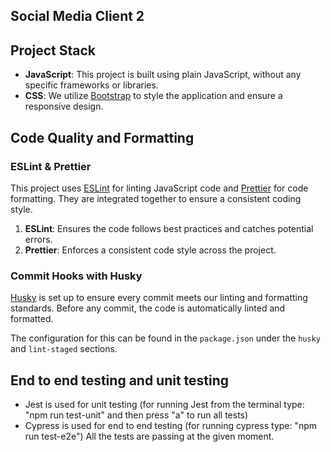 ## Social Media Client 2

## Project Stack

- **JavaScript**: This project is built using plain JavaScript, without any specific frameworks or libraries.
- **CSS**: We utilize [Bootstrap](https://getbootstrap.com/) to style the application and ensure a responsive design.

## Code Quality and Formatting

### ESLint & Prettier

This project uses [ESLint](https://eslint.org/) for linting JavaScript code and [Prettier](https://prettier.io/) for code formatting. They are integrated together to ensure a consistent coding style.

1. **ESLint**: Ensures the code follows best practices and catches potential errors.
2. **Prettier**: Enforces a consistent code style across the project.

### Commit Hooks with Husky

[Husky](https://typicode.github.io/husky/) is set up to ensure every commit meets our linting and formatting standards. Before any commit, the code is automatically linted and formatted.

The configuration for this can be found in the `package.json` under the `husky` and `lint-staged` sections.

## End to end testing and unit testing
- Jest is used for unit testing (for running Jest from the terminal type: "npm run test-unit" and then press "a" to run all tests)
- Cypress is used for end to end testing (for running cypress type: "npm run test-e2e")
All the tests are passing at the given moment.

